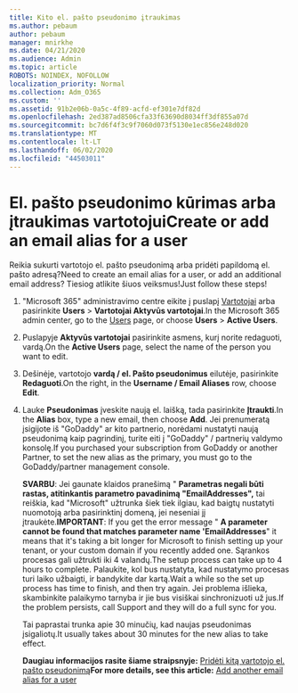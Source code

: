 ```yaml
---
title: Kito el. pašto pseudonimo įtraukimas
ms.author: pebaum
author: pebaum
manager: mnirkhe
ms.date: 04/21/2020
ms.audience: Admin
ms.topic: article
ROBOTS: NOINDEX, NOFOLLOW
localization_priority: Normal
ms.collection: Adm_O365
ms.custom: ''
ms.assetid: 91b2e06b-0a5c-4f89-acfd-ef301e7df82d
ms.openlocfilehash: 2ed387ad8506cfa33f63690d8034ff3df855a07d
ms.sourcegitcommit: bc7d6f4f3c9f7060d073f5130e1ec856e248d020
ms.translationtype: MT
ms.contentlocale: lt-LT
ms.lasthandoff: 06/02/2020
ms.locfileid: "44503011"
---
```

# <a name="create-or-add-an-email-alias-for-a-user"></a><span data-ttu-id="1953d-102">El. pašto pseudonimo kūrimas arba įtraukimas vartotojui</span><span class="sxs-lookup"><span data-stu-id="1953d-102">Create or add an email alias for a user</span></span>

<span data-ttu-id="1953d-103">Reikia sukurti vartotojo el. pašto pseudonimą arba pridėti papildomą el. pašto adresą?</span><span class="sxs-lookup"><span data-stu-id="1953d-103">Need to create an email alias for a user, or add an additional email address?</span></span> <span data-ttu-id="1953d-104">Tiesiog atlikite šiuos veiksmus!</span><span class="sxs-lookup"><span data-stu-id="1953d-104">Just follow these steps!</span></span>
  
1. <span data-ttu-id="1953d-105">"Microsoft 365" administravimo centre eikite į puslapį [Vartotojai](https://go.microsoft.com/fwlink/p/?linkid=834822) arba pasirinkite **Users** \> **Vartotojai Aktyvūs vartotojai**.</span><span class="sxs-lookup"><span data-stu-id="1953d-105">In the Microsoft 365 admin center, go to the [Users](https://go.microsoft.com/fwlink/p/?linkid=834822) page, or choose **Users** \> **Active Users**.</span></span>
    
2. <span data-ttu-id="1953d-106">Puslapyje **Aktyvūs vartotojai** pasirinkite asmens, kurį norite redaguoti, vardą.</span><span class="sxs-lookup"><span data-stu-id="1953d-106">On the **Active Users** page, select the name of the person you want to edit.</span></span> 
    
3. <span data-ttu-id="1953d-107">Dešinėje, vartotojo **vardą / el. Pašto pseudonimus** eilutėje, pasirinkite **Redaguoti**.</span><span class="sxs-lookup"><span data-stu-id="1953d-107">On the right, in the **Username / Email Aliases** row, choose **Edit**.</span></span>
    
4. <span data-ttu-id="1953d-108">Lauke **Pseudonimas** įveskite naują el. laišką, tada pasirinkite **Įtraukti**.</span><span class="sxs-lookup"><span data-stu-id="1953d-108">In the **Alias** box, type a new email, then choose **Add**.</span></span> <span data-ttu-id="1953d-109">Jei prenumeratą įsigijote iš "GoDaddy" ar kito partnerio, norėdami nustatyti naują pseudonimą kaip pagrindinį, turite eiti į "GoDaddy" / partnerių valdymo konsolę.</span><span class="sxs-lookup"><span data-stu-id="1953d-109">If you purchased your subscription from GoDaddy or another Partner, to set the new alias as the primary, you must go to the GoDaddy/partner management console.</span></span> 
    
    <span data-ttu-id="1953d-110">**SVARBU**: Jei gaunate klaidos pranešimą " **Parametras negali būti rastas, atitinkantis parametro pavadinimą "EmailAddresses",** tai reiškia, kad "Microsoft" užtrunka šiek tiek ilgiau, kad baigtų nustatyti nuomotoją arba pasirinktinį domeną, jei neseniai jį įtraukėte.</span><span class="sxs-lookup"><span data-stu-id="1953d-110">**IMPORTANT**: If you get the error message " **A parameter cannot be found that matches parameter name 'EmailAddresses**" it means that it's taking a bit longer for Microsoft to finish setting up your tenant, or your custom domain if you recently added one.</span></span> <span data-ttu-id="1953d-111">Sąrankos procesas gali užtrukti iki 4 valandų.</span><span class="sxs-lookup"><span data-stu-id="1953d-111">The setup process can take up to 4 hours to complete.</span></span> <span data-ttu-id="1953d-112">Palaukite, kol bus nustatyta, kad nustatymo procesas turi laiko užbaigti, ir bandykite dar kartą.</span><span class="sxs-lookup"><span data-stu-id="1953d-112">Wait a while so the set up process has time to finish, and then try again.</span></span> <span data-ttu-id="1953d-113">Jei problema išlieka, skambinkite palaikymo tarnyba ir jie bus visiškai sinchronizuoti už jus.</span><span class="sxs-lookup"><span data-stu-id="1953d-113">If the problem persists, call Support and they will do a full sync for you.</span></span>
    
    <span data-ttu-id="1953d-114">Tai paprastai trunka apie 30 minučių, kad naujas pseudonimas įsigaliotų.</span><span class="sxs-lookup"><span data-stu-id="1953d-114">It usually takes about 30 minutes for the new alias to take effect.</span></span>
    
    <span data-ttu-id="1953d-115">**Daugiau informacijos rasite šiame straipsnyje:** [Pridėti kitą vartotojo el. pašto pseudonimą](https://docs.microsoft.com/microsoft-365/admin/email/add-another-email-alias-for-a-user)</span><span class="sxs-lookup"><span data-stu-id="1953d-115">**For more details, see this article:** [Add another email alias for a user](https://docs.microsoft.com/microsoft-365/admin/email/add-another-email-alias-for-a-user)</span></span>
    

